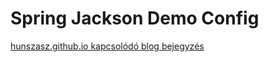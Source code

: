 # Spring Jackson Demo Config

[hunszasz.github.io kapcsolódó blog bejegyzés](https://hunszasz.github.io/fejleszt%C5%91i%20k%C3%B6rnyezet/hasznos/trend/2023/04/04/jackson-bemutat%C3%A1sa-spring-keretrendszerben-10-l%C3%A9p%C3%A9sben.html)